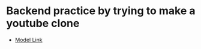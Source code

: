 # Backend practice by trying to make a youtube clone

- [Model Link](https://app.eraser.io/workspace/YtPqZ1VogxGy1jzIDkzj?origin=share)